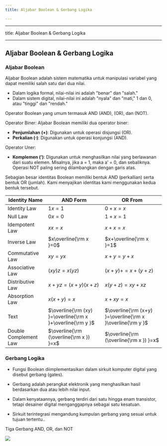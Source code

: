 ```yaml
---
title: Aljabar Boolean & Gerbang Logika

---
```


---
title: Aljabar Boolean & Gerbang Logika

---

## Aljabar Boolean & Gerbang Logika


### Aljabar Boolean

Aljabar Boolean adalah sistem matematika untuk manipulasi variabel yang dapat memiliki salah satu dari dua nilai.  
* Dalam logika formal, nilai-nilai ini adalah "benar" dan "salah."  
* Dalam sistem digital, nilai-nilai ini adalah "nyala" dan "mati," 1 dan 0, atau "tinggi" dan "rendah."  

Operator Boolean yang umum termasuk AND (AND), (OR), dan (NOT).

Operator Biner:
Aljabar Boolean memiliki dua operator biner:
* **Penjumlahan (+)**: Digunakan untuk operasi disjungsi (OR).
* **Perkalian (⋅)**: Digunakan untuk operasi konjungsi (AND).


Operator Uner:
* **Komplemen (’)**: Digunakan untuk menghasilkan nilai yang berlawanan dari suatu elemen. Misalnya, jika a = 1, maka a’ = 0, dan sebaliknya. Operasi NOT paling sering dilambangkan dengan garis atas. 

Sebagian besar identitas Boolean memiliki bentuk AND (perkallian) serta bentuk OR (jumlah). Kami menyajikan identitas kami menggunakan kedua bentuk tersebut. 



|Identity Name| AND Form | OR From |
| -------- | -------- | -------- |
| Identity Law | $1x=1$ | $0+x=x$ |
| Null Law | $0x=0$ | $1+x=1$ |
| Idempotent Law | $xx=x$ | $x+x=x$ |
| Inverse Law | $x\overline{\rm x }=0$ | $x+\overline{\rm x }=1$  |
| Commutative Law | $xy=yx$ | $x+y=y+x$ |
| Associative Law | $(xy)z=x(yz)$ | $(x+y)+=x+(y+z)$ |    
| Distributive Law | $x+yz=(x+y) (x+z)$ | $x(y+z)=xy+xz$ |
| Absorption Law | $x(x+y)=x$ | $x+xy=x$ |
| Text     | $\overline{\rm (xy) }=\overline{\rm x }+\overline{\rm y }$ | $\overline{\rm (x+y) }=\overline{\rm x }\overline{\rm y }$ |
| Double Complement Law    | $\overline{\rm (\overline{\rm x }) }=x$ | $\overline{\rm (\overline{\rm x }) }=x$  |



### Gerbang Logika

* Fungsi Boolean diimplementasikan dalam sirkuit komputer digital yang disebut gerbang (gates).  

* Gerbang adalah perangkat elektronik yang menghasilkan hasil berdasarkan dua atau lebih nilai input.  

* Dalam kenyataannya, gerbang terdiri dari satu hingga enam transistor, tetapi desainer digital menganggapnya sebagai satu kesatuan.  

* Sirkuit terintegrasi mengandung kumpulan gerbang yang sesuai untuk tujuan tertentu..

Tiga Gerbang AND, OR, dan NOT

![](https://cdn.mathpix.com/snip/images/OURYYCaqIotAsiVDrfimDr_0nEqgzufFu7zEVS7gzY8.original.fullsize.png)
